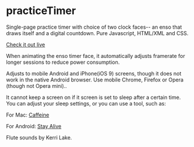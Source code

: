# practiceTimer

Single-page practice timer with choice of two clock faces-- an enso that draws itself and a digital
countdown.  Pure Javascript, HTML/XML and CSS.

[Check it out live](https://glowing-fire-3715.firebaseapp.com/)

When animating the enso timer face, it automatically adjusts framerate for longer sessions to reduce
power consumption.  

Adjusts to mobile Android and iPhone(iOS 9) screens, though it does not work in the native Android browser.
Use mobile Chrome, Firefox or Opera (though not Opera mini)..

It cannot keep a screen on if it screen is set to sleep after a certain time.  You can adjust your
sleep settings, or you can use a tool, such as:

For Mac: [Caffeine](http://lightheadsw.com/caffeine/)

For Android: [Stay Alive](https://play.google.com/store/apps/details?id=com.synetics.stay.alive&hl=en)

Flute sounds by Kerri Lake.
